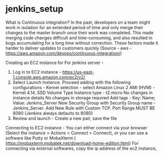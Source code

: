 # jenkins_setup

What is Continuous integration?
In the past, developers on a team might work in isolation for an extended period of time and only merge their changes to the master branch once their work was completed. This made merging code changes difficult and time-consuming, and also resulted in bugs accumulating for a long time without correction. These factors made it harder to deliver updates to customers quickly (Source - aws - https://aws.amazon.com/devops/continuous-integration/)


Creating an EC2 instance for For jenkins server - 
1. Log in to EC2 instance - https://us-east-1.console.aws.amazon.com/ec2/v2/
2. Select Launch Instance. Proceed adding with the following configurations - 
    Kernel selection - select Amazon Linux 2 AMI (HVM) - Kernel 4.14, SSD Volume Type
    Instance type - t2.micro
    No changes in instance details
    No changes in storage required
    Add tags - Key: Name; Value: Jenkins_Server
    New Security Group with Security Group name - Jenkins_Server. Add New Rule with Custom TCP. Port Range MUST BE 8080 (Jenkins always defaults to 8080)
3. Review and launch - Create a new pair, save the file

Connecting to EC2 instance - 
You can either connect via your browser (Select the instance > Actions > Connect > Connect), or you can use a software like Putty or MobaXterm ( https://mobaxterm.mobatek.net/download-home-edition.html)
For connecting via external softwares, copy the ip address of the ec2 instance, 